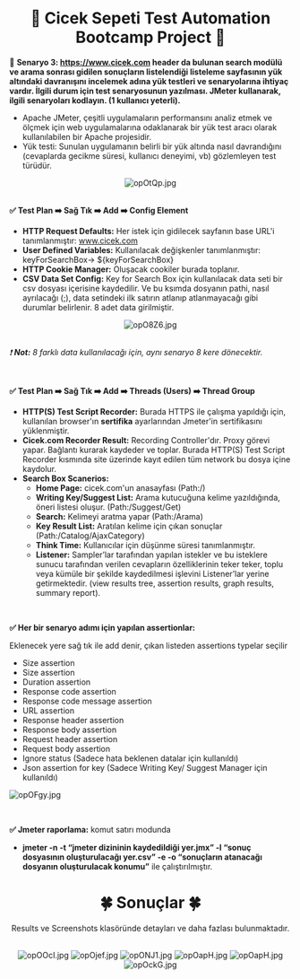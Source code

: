 <div align ="center">   
    
# :hibiscus: Cicek Sepeti Test Automation Bootcamp Project :hibiscus: 

</div>

:pushpin: **Senaryo 3: https://www.cicek.com header da bulunan search modülü ve arama sonrası gidilen sonuçların listelendiği listeleme sayfasının yük altındaki davranışını incelemek adına yük testleri ve senaryolarına ihtiyaç vardır. İlgili durum için test senaryosunun yazılması. JMeter kullanarak, ilgili senaryoları kodlayın. (1 kullanıcı yeterli).**
&nbsp;
- Apache JMeter, çeşitli uygulamaların performansını analiz etmek ve ölçmek için web uygulamalarına odaklanarak bir yük test aracı olarak kullanılabilen bir Apache projesidir.
- Yük testi: Sunulan uygulamanın belirli bir yük altında nasıl davrandığını (cevaplarda gecikme süresi, kullanıcı deneyimi, vb) gözlemleyen test türüdür.

<div align ="center"><img src="https://imgyukle.com/f/2022/01/18/opOtQp.jpg" alt="opOtQp.jpg" border="0"></div>
&nbsp;
   
**:white_check_mark: Test Plan :arrow_right: Sağ Tık :arrow_right: Add :arrow_right: Config Element** 
- **HTTP Request Defaults:** Her istek için gidilecek sayfanın base URL'i tanımlanmıştır: www.cicek.com
- **User Defined Variables:** Kullanılacak değişkenler tanımlanmıştır: keyForSearchBox-> ${keyForSearchBox}
- **HTTP Cookie Manager:** Oluşacak cookiler burada toplanır.
- **CSV Data Set Config:** Key for Search Box için kullanılacak data seti bir csv dosyası içerisine kaydedilir. Ve bu ksımda dosyanın pathi, nasıl ayrılacağı (;), data setindeki ilk satırın atlanıp atlanmayacağı gibi durumlar belirlenir. 8 adet data girilmiştir.
<div align ="center"><img src="https://imgyukle.com/f/2022/01/18/opO8Z6.jpg" alt="opO8Z6.jpg" border="0" ></div>
    &nbsp;
    
*:exclamation: **Not:** 8 farklı data kullanılacağı için, aynı senaryo 8 kere dönecektir.*
 &nbsp;
 
 &nbsp;
 
 **:white_check_mark: Test Plan :arrow_right: Sağ Tık :arrow_right: Add :arrow_right: Threads (Users) :arrow_right: Thread Group**
- **HTTP(S) Test Script Recorder:** Burada HTTPS ile çalışma yapıldığı için, kullanılan browser'ın **sertifika** ayarlarından Jmeter'in sertifikasını yüklenmiştir.
- **Cicek.com Recorder Result:** Recording Controller'dır. Proxy görevi yapar. Bağlantı kurarak kaydeder ve toplar. Burada HTTP(S) Test Script Recorder kısmında site üzerinde kayıt edilen tüm network bu dosya içine kaydolur.
- **Search Box Scanerios:**
    - **Home Page:** cicek.com'un anasayfası (Path:/)
    - **Writing Key/Suggest List:** Arama kutucuğuna kelime yazıldığında, öneri listesi oluşur. (Path:/Suggest/Get)
    - **Search:** Kelimeyi aratma yapar (Path:/Arama)
    - **Key Result List:** Aratılan kelime için çıkan sonuçlar (Path:/Catalog/AjaxCategory) 
    - **Think Time:** Kullanıcılar için düşünme süresi tanımlanmıştır.
    - **Listener:** Sampler’lar tarafından yapılan istekler ve bu isteklere sunucu tarafından verilen cevapların özelliklerinin teker teker, toplu veya kümüle bir şekilde kaydedilmesi işlevini Listener’lar yerine getirmektedir. (view results tree, assertion results, graph results, summary report).
	    &nbsp;
 
 &nbsp;
   

**:white_check_mark: Her bir senaryo adımı için yapılan assertionlar:**
&nbsp;

Eklenecek yere sağ tık ile add denir, çıkan listeden assertions typelar seçilir
- Size assertion
-  Size assertion
- Duration assertion
- Response code assertion
- Response code message assertion
- URL assertion
- Response header assertion
- Response body assertion
- Request header assertion
- Request body assertion
- Ignore status (Sadece hata beklenen datalar için kullanıldı)
- Json assertion for key (Sadece Writing Key/ Suggest Manager için kullanıldı)
<img src="https://imgyukle.com/f/2022/01/18/opOFgy.jpg" alt="opOFgy.jpg" border="0">
&nbsp;
 
 &nbsp;
   
 **:white_check_mark: Jmeter raporlama:** komut satırı modunda
 - **jmeter -n -t “jmeter dizininin kaydedildiği yer.jmx” -l “sonuç dosyasının oluşturulacağı yer.csv” -e -o “sonuçların atanacağı dosyanın oluşturulacak konumu”** ile çalıştırılmıştır.



<div align ="center">
  
  # :four_leaf_clover: Sonuçlar :four_leaf_clover: 
  Results ve Screenshots klasöründe detayları ve daha fazlası bulunmaktadır.
  &nbsp;
  
 <img src="https://imgyukle.com/f/2022/01/18/opOOcI.jpg" alt="opOOcI.jpg" border="0">
<img src="https://imgyukle.com/f/2022/01/18/opOjef.jpg" alt="opOjef.jpg" border="0">
<img src="https://imgyukle.com/f/2022/01/18/opONJ1.jpg" alt="opONJ1.jpg" border="0">
<img src="https://imgyukle.com/f/2022/01/18/opOapH.jpg" alt="opOapH.jpg" border="0">
<img src="https://imgyukle.com/f/2022/01/18/opOppt.jpg" alt="opOapH.jpg" border="0">
<img src="https://imgyukle.com/f/2022/01/18/opOckG.jpg" alt="opOckG.jpg" border="0">


